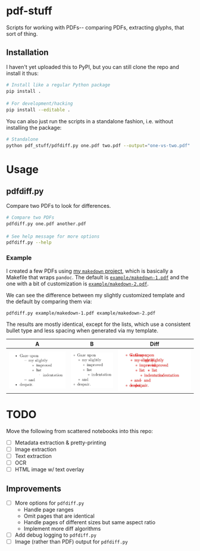 # pdf-stuff

Scripts for working with PDFs-- comparing PDFs, extracting glyphs, that sort of thing.

## Installation

I haven't yet uploaded this to PyPI, but you can still clone the repo and install it thus:

```bash
# Install like a regular Python package
pip install .

# For development/hacking
pip install --editable .
```

You can also just run the scripts in a standalone fashion, i.e. without installing the package:

```bash
# Standalone
python pdf_stuff/pdfdiff.py one.pdf two.pdf --output="one-vs-two.pdf"
```

# Usage

## pdfdiff.py

Compare two PDFs to look for differences.

```bash
# Compare two PDFs
pdfdiff.py one.pdf another.pdf

# See help message for more options
pdfdiff.py --help
```

### Example

I created a few PDFs using [my `makedown` project](https://github.com/rldotai/makedown), which is basically a Makefile that wraps `pandoc`.
The default is [`example/makedown-1.pdf`](example/makedown-1.pdf) and the one with a bit of customization is [`example/makedown-2.pdf`](example/makedown-2.pdf).

We can see the difference between my slightly customized template and the default by comparing them via:

```bash
pdfdiff.py example/makedown-1.pdf example/makedown-2.pdf
```

The results are mostly identical, except for the lists, which use a consistent bullet type and less spacing when generated via my template.

A | B | Diff
:--:|:---:|:---:
![PDF difference](resources/pandoc-list.png) | ![PDF difference](resources/cool-list.png) | ![PDF difference](resources/diff-list.png)


# TODO

Move the following from scattered notebooks into this repo:

- [ ] Metadata extraction \& pretty-printing
- [ ] Image extraction
- [ ] Text extraction
- [ ] OCR
- [ ] HTML image w/ text overlay

## Improvements

- [ ] More options for `pdfdiff.py`
    - Handle page ranges
    - Omit pages that are identical
    - Handle pages of different sizes but same aspect ratio
    - Implement more diff algorithms
- [ ] Add debug logging to `pdfdiff.py`
- [ ] Image (rather than PDF) output for `pdfdiff.py`
